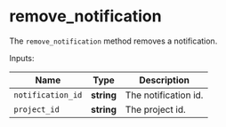 # remove_notification

The `remove_notification` method removes a notification.

  Inputs:

__Name__ | __Type__ | __Description__
--- | --- | --- | 
`notification_id` | __string__ | The notification id.
`project_id` | __string__ | The project id.


